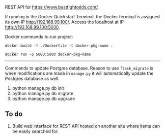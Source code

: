 REST API for https://www.bestfightodds.com/.

If running in the Docker Quickstart Terminal, the Docker terminal is assigned its own IP http://192.168.99.100/. Access the localhost at IP http://192.168.99.100:5000.

Docker commands to run project:

`docker build -f ./Dockerfile -t docker-pkg-name .`

`docker run -p 5000:5000 docker-pkg-name`

---

Commands to update Postgres database. Reason to use `flask_migrate` is when modifications are made in `manage.py` it will automatically update the Postgres database as well.

1. python manage.py db init
2. python manage.py db migrate
3. python manage.py db upgrade


To do
----
1. Build web interface for REST API hosted on another site where items can be easily searched for.


